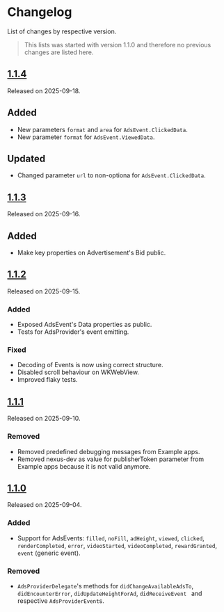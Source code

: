 # Changelog

List of changes by respective version.

> This lists was started with version 1.1.0 and therefore no previous changes are listed here.

## [1.1.4](https://github.com//kontextso/sdk-swift/releases/tag/1.1.4)

Released on 2025-09-18.

## Added
 
- New parameters `format` and `area` for `AdsEvent.ClickedData`.
- New parameter `format` for `AdsEvent.ViewedData`.

## Updated

- Changed parameter `url` to non-optiona for `AdsEvent.ClickedData`.


## [1.1.3](https://github.com//kontextso/sdk-swift/releases/tag/1.1.3)

Released on 2025-09-16.

## Added

- Make key properties on Advertisement's Bid public.

## [1.1.2](https://github.com//kontextso/sdk-swift/releases/tag/1.1.2)

Released on 2025-09-15.

### Added

- Exposed AdsEvent's Data properties as public.
- Tests for AdsProvider's event emitting.

### Fixed

- Decoding of Events is now using correct structure.
- Disabled scroll behaviour on WKWebView.
- Improved flaky tests.

## [1.1.1](https://github.com//kontextso/sdk-swift/releases/tag/1.1.1)

Released on 2025-09-10.

### Removed

- Removed predefined debugging messages from Example apps.
- Removed nexus-dev as value for publisherToken parameter from Example apps because it is not valid anymore.

## [1.1.0](https://github.com//kontextso/sdk-swift/releases/tag/1.1.0)

Released on 2025-09-04.

### Added

- Support for AdsEvents: `filled`, `noFill`, `adHeight`, `viewed`, `clicked`, `renderCompleted`, `error`, `videoStarted`, `videoCompleted`, `rewardGranted`, `event` (generic event).

### Removed

- `AdsProviderDelegate`'s methods for `didChangeAvailableAdsTo`, `didEncounterError`, `didUpdateHeightForAd`, `didReceiveEvent ` and respective `AdsProviderEvent`s.

